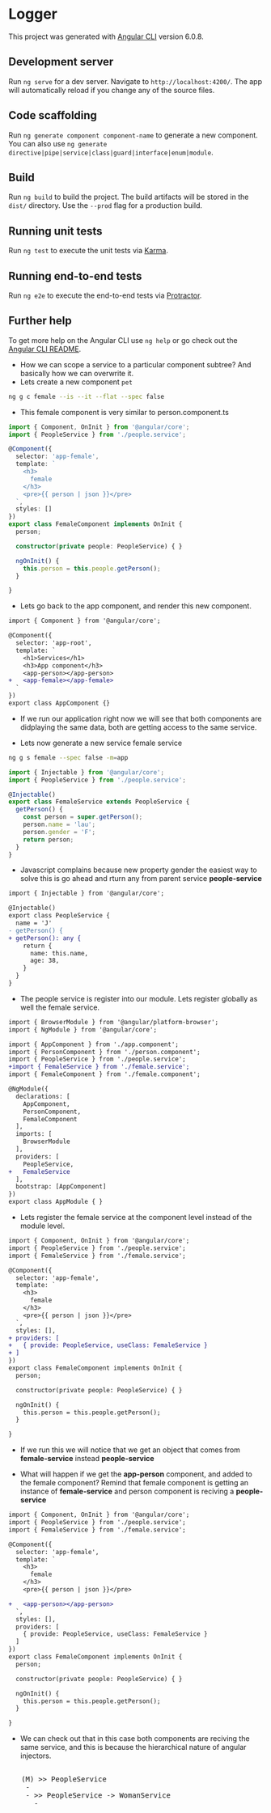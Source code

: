 # Logger

This project was generated with [Angular CLI](https://github.com/angular/angular-cli) version 6.0.8.

## Development server

Run `ng serve` for a dev server. Navigate to `http://localhost:4200/`. The app will automatically reload if you change any of the source files.

## Code scaffolding

Run `ng generate component component-name` to generate a new component. You can also use `ng generate directive|pipe|service|class|guard|interface|enum|module`.

## Build

Run `ng build` to build the project. The build artifacts will be stored in the `dist/` directory. Use the `--prod` flag for a production build.

## Running unit tests

Run `ng test` to execute the unit tests via [Karma](https://karma-runner.github.io).

## Running end-to-end tests

Run `ng e2e` to execute the end-to-end tests via [Protractor](http://www.protractortest.org/).

## Further help

To get more help on the Angular CLI use `ng help` or go check out the [Angular CLI README](https://github.com/angular/angular-cli/blob/master/README.md).


* How we can scope a service to a particular component subtree? And basically how we can overwrite it.
* Lets create a new component `pet`

```bash
ng g c female --is --it --flat --spec false
```

* This female component is very similar to  person.component.ts

```typescript female.component.ts
import { Component, OnInit } from '@angular/core';
import { PeopleService } from './people.service';

@Component({
  selector: 'app-female',
  template: `
    <h3>
      female
    </h3>
    <pre>{{ person | json }}</pre>
  `,
  styles: []
})
export class FemaleComponent implements OnInit {
  person;

  constructor(private people: PeopleService) { }

  ngOnInit() {
    this.person = this.people.getPerson();
  }

}

```
* Lets go back to the app component, and render this new component.

```diff app.component.ts
import { Component } from '@angular/core';

@Component({
  selector: 'app-root',
  template: `
    <h1>Services</h1>
    <h3>App component</h3>
    <app-person></app-person>
+   <app-female></app-female>
  `
})
export class AppComponent {}

```
* If we run our application right now we will see that both components are didplaying the same data, both are getting access to the same service.

* Lets now generate a new service female service

```bash
ng g s female --spec false -m=app
```

```typescript female.service.ts
import { Injectable } from '@angular/core';
import { PeopleService } from './people.service';

@Injectable()
export class FemaleService extends PeopleService {
  getPerson() {
    const person = super.getPerson();
    person.name = 'lau';
    person.gender = 'F';
    return person;
  }
}

```
* Javascript complains because new property gender the easiest way to solve this is go ahead and rturn any from parent service __people-service__

```diff people.service.ts
import { Injectable } from '@angular/core';

@Injectable()
export class PeopleService {
  name = 'J'
- getPerson() {
+ getPerson(): any {
    return {
      name: this.name,
      age: 38,
    }
  }
}

```
* The people service is register into our module. Lets register globally as well the female service.

```diff app.module.ts
import { BrowserModule } from '@angular/platform-browser';
import { NgModule } from '@angular/core';

import { AppComponent } from './app.component';
import { PersonComponent } from './person.component';
import { PeopleService } from './people.service';
+import { FemaleService } from './female.service';
import { FemaleComponent } from './female.component';

@NgModule({
  declarations: [
    AppComponent,
    PersonComponent,
    FemaleComponent
  ],
  imports: [
    BrowserModule
  ],
  providers: [
    PeopleService,
+   FemaleService
  ],
  bootstrap: [AppComponent]
})
export class AppModule { }

```
* Lets register the female service at the component level instead of the module level.

```diff female.component.ts 
import { Component, OnInit } from '@angular/core';
import { PeopleService } from './people.service';
import { FemaleService } from './female.service';

@Component({
  selector: 'app-female',
  template: `
    <h3>
      female
    </h3>
    <pre>{{ person | json }}</pre>
  `,
  styles: [],
+ providers: [
+   { provide: PeopleService, useClass: FemaleService }
+ ]
})
export class FemaleComponent implements OnInit {
  person;

  constructor(private people: PeopleService) { }

  ngOnInit() {
    this.person = this.people.getPerson();
  }

}

```

* If we run this we will notice that we get an object that comes from __female-service__ instead __people-service__ 

* What will happen if we get the __app-person__ component, and added to the female component? Remind that female component is getting an instance of __female-service__ and person component is reciving a __people-service__ 

```diff female.component.ts
import { Component, OnInit } from '@angular/core';
import { PeopleService } from './people.service';
import { FemaleService } from './female.service';

@Component({
  selector: 'app-female',
  template: `
    <h3>
      female
    </h3>
    <pre>{{ person | json }}</pre>

+   <app-person></app-person>
  `,
  styles: [],
  providers: [
    { provide: PeopleService, useClass: FemaleService }
  ]
})
export class FemaleComponent implements OnInit {
  person;

  constructor(private people: PeopleService) { }

  ngOnInit() {
    this.person = this.people.getPerson();
  }

}

```
* We can check out that in this case both components are reciving the same service, and this is because the hierarchical nature of angular injectors.

<pre>

  <app-root> (M) >> PeopleService
    -<app-person>
    -<app-female> >> PeopleService -> WomanService
      -<app-person>
      
</pre>
